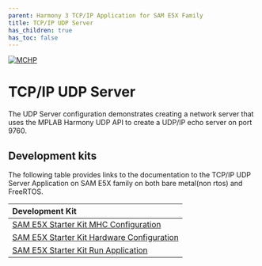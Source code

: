 ```yaml
---
parent: Harmony 3 TCP/IP Application for SAM E5X Family
title: TCP/IP UDP Server
has_children: true
has_toc: false
---
```

[![MCHP](https://www.microchip.com/ResourcePackages/Microchip/assets/dist/images/logo.png)](https://www.microchip.com)

# TCP/IP UDP Server

The UDP  Server configuration demonstrates creating a network server that uses the MPLAB Harmony UDP API to create a UDP/IP echo server on port 9760.

## Development kits

The following table provides links to the documentation to the TCP/IP UDP Server Application on SAM E5X family on both bare metal(non rtos) and FreeRTOS.


| Development Kit |
|:---------|
|[SAM E5X Starter Kit MHC Configuration](docs/readme_mhc_configuration.md) |
|[SAM E5X Starter Kit Hardware Configuration](docs/readme_hardware_configuration.md) |
|[SAM E5X Starter Kit Run Application](docs/readme_run_application.md) |
